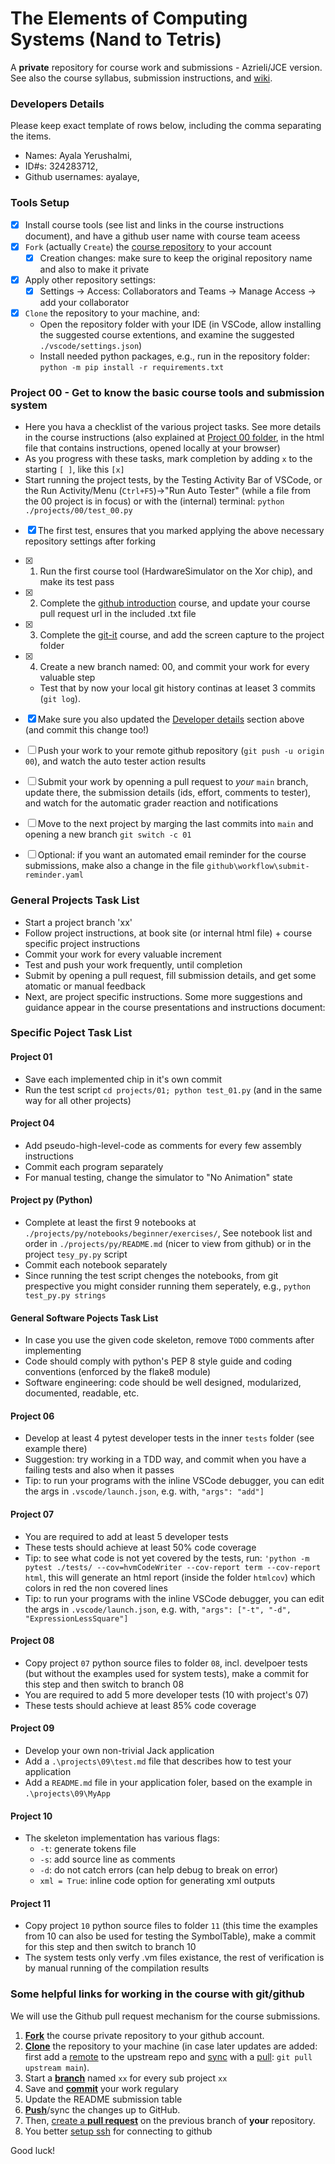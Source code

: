 # The Elements of Computing Systems (Nand to Tetris)
A **private** repository for course work and submissions - Azrieli/JCE version.
See also the course syllabus, submission instructions, and [wiki](https://github.com/jce-il/nand2tetris-jce/wiki).

### Developers Details
Please keep exact template of rows below, including the comma separating the items.
- Names: Ayala Yerushalmi, 
- ID#s: 324283712, 
- Github usernames: ayalaye,

### Tools Setup
- [x] Install course tools (see list and links in the course instructions document), and have a github user name with course team aceess
- [x] `Fork` (actually `Create`) the [course repository](https://github.com/jce-il/nand2tetris24a) to your account
  - [x] Creation changes: make sure to keep the original repository name and also to make it private
- [x] Apply other repository settings:
  - [x] Settings -> Access: Collaborators and Teams -> Manage Access -> add your collaborator
- [x] `Clone` the repository to your machine, and:
  - Open the repository folder with your IDE (in VSCode, allow installing the suggested course extentions, and examine the suggested `./vscode/settings.json`)
  - Install needed python packages, e.g., run in the repository folder: `python -m pip install -r requirements.txt`

 ### Project 00 - Get to know the basic course tools and submission system
  - Here you hava a checklist of the various project tasks. See more details in the course instructions (also explained at [Project 00 folder](./projects/00/), in the html file that contains instructions, opened locally at your browser)
  - As you progress with these tasks, mark completion by adding `x` to the starting `[ ]`, like this `[x]`
  - Start running the project tests, by the Testing Activity Bar of VSCode, or the Run Activity/Menu (`Ctrl+F5`)->"Run Auto Tester" (while a file from the 00 project is in focus) or with the (internal) terminal: `python ./projects/00/test_00.py`
  - [x] The first test, ensures that you marked applying the above necessary repository settings after forking
  - [x] 1. Run the first course tool (HardwareSimulator on the Xor chip), and make its test pass
  - [x] 2. Complete the [github introduction](https://github.com/skills/introduction-to-github) course, and update your course pull request url in the included .txt file
  - [x] 3. Complete the [git-it](https://github.com/jlord/git-it-electron/releases) course, and add the screen capture to the project folder
  - [x] 4. Create a new branch named: 00, and commit your work for every valuable step
    - Test that by now your local git history continas at leaset 3 commits (`git log`).
- [x] Make sure you also updated the [Developer details](#developer-details) section above (and commit this change too!) 
 
- [ ] Push your work to your remote github repository (`git push -u origin 00`), and watch the auto tester action results
- [ ] Submit your work by openning a pull request to *your* `main` branch, update there, the submission details (ids, effort, comments to tester), and watch for the automatic grader reaction and notifications
- [ ] Move to the next project by marging the last commits into `main` and opening a new branch `git switch -c 01`
- [ ] Optional: if you want an automated email reminder for the course submissions, make also a change in the file `github\workflow\submit-reminder.yaml`

### General Projects Task List
- Start a project branch 'xx'
- Follow project instructions, at book site (or internal html file) + course specific project instructions
- Commit your work for every valuable increment
- Test and push your work frequently, until completion
- Submit by opening a pull request, fill submission details, and get some atomatic or manual feedback
- Next, are project specific instructions. Some more suggestions and guidance appear in the course presentations and instructions document:

### Specific Poject Task List

#### Project 01
 - Save each implemented chip in it's own commit
 - Run the test script `cd projects/01; python test_01.py` (and in the same way for all other projects)
 
#### Project 04
 - Add pseudo-high-level-code as comments for every few assembly instructions
 - Commit each program separately
 - For manual testing, change the simulator to "No Animation" state

#### Project py (Python)
 - Complete at least the first 9 notebooks at `./projects/py/notebooks/beginner/exercises/`, See notebook list and order in `./projects/py/README.md` (nicer to view from github) or in the project `tesy_py.py` script
 - Commit each notebook separately
 - Since running the test script chenges the notebooks, from git prespective you might consider running them seperately, e.g., `python test_py.py strings`

#### General Software Pojects Task List
- In case you use the given code skeleton, remove `TODO` comments after implementing
- Code should comply with python's PEP 8 style guide and coding conventions (enforced by the flake8 module)
- Software engineering: code should be well designed, modularized, documented, readable, etc.

#### Project 06
- Develop at least 4 pytest developer tests in the inner `tests` folder (see example there)
- Suggestion: try working in a TDD way, and commit when you have a failing tests and also when it passes
- Tip: to run your programs with the inline VSCode debugger, you can edit the args in `.vscode/launch.json`, e.g. with, `"args": "add"]`

#### Project 07
- You are required to add at least 5 developer tests
- These tests should achieve at least 50% code coverage
- Tip: to see what code is not yet covered by the tests, run: `'python -m pytest ./tests/ --cov=hvmCodeWriter --cov-report term --cov-report html`, this will generate an html report (inside the folder `htmlcov`) which colors in red the non covered lines
- Tip: to run your programs with the inline VSCode debugger, you can edit the args in `.vscode/launch.json`, e.g. with, `"args": ["-t", "-d", "ExpressionLessSquare"]`

#### Project 08
- Copy project `07` python source files to folder `08`, incl. develpoer tests (but without the examples used for system tests), make a commit for this step and then switch to branch 08
- You are required to add 5 more developer tests (10 with project's 07)
- These tests should achieve at least 85% code coverage

#### Project 09
- Develop your own non-trivial Jack application
- Add a `.\projects\09\test.md` file that describes how to test your application
- Add a `README.md` file in your application foler, based on the example in `.\projects\09\MyApp`

#### Project 10
- The skeleton implementation has various flags:
  - `-t`: generate tokens file
  - `-s`: add source line as comments
  - `-d`: do not catch errors (can help debug to break on error)
  - `xml = True`: inline code option for generating xml outputs

#### Project 11
- Copy project `10` python source files to folder `11` (this time the examples from 10 can also be used for testing the SymbolTable), make a commit for this step and then switch to branch 10
- The system tests only verfy .vm files existance, the rest of verification is by manual running of the compilation results


### Some helpful links for working in the course with git/github
We will use the Github pull request mechanism for the course submissions.

1. [**Fork**][fork-a-repo] the course private repository to your github account.
1. [**Clone**][clone-a-repo] the repository to your machine (in case later updates are added: first add a [remote][config-remote] to the upstream repo and [sync][sync-remote] with a [pull][ref-pull]:  ```git pull upstream main```).
1. Start a [**branch**][branch] named `xx` for every sub project `xx`
1. Save and [**commit**][ref-commit] your work regulary
1. Update the README submission table
1. [**Push**][ref-push]/sync the changes up to GitHub.
1. Then, [create a **pull request**][working-with-prs] on the previous branch of **your** repository. 
1. You better [setup ssh][about-ssh] for connecting to github

Good luck!

<!-- Links -->
[fork-a-repo]: https://docs.github.com/en/get-started/quickstart/fork-a-repo
[clone-a-repo]: https://docs.github.com/en/repositories/creating-and-managing-repositories/cloning-a-repository
[config-remote]: https://help.github.com/articles/configuring-a-remote-for-a-fork/
[sync-remote]: https://help.github.com/articles/syncing-a-fork/
[ref-pull]: https://git-scm.com/docs/git-pull
[branch]: https://docs.github.com/en/free-pro-team@latest/articles/about-branches
[ref-commit]: https://git-scm.com/docs/git-commit
[ref-push]: https://git-scm.com/docs/git-push
[pull-request]: https://help.github.com/articles/creating-a-pull-request
[working-with-prs]: https://docs.github.com/en/free-pro-team@latest/github/collaborating-with-issues-and-pull-requests/proposing-changes-to-your-work-with-pull-requests
[about-ssh]: https://docs.github.com/en/authentication/connecting-to-github-with-ssh/about-ssh